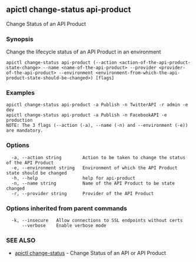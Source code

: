 ## apictl change-status api-product

Change Status of an API Product

### Synopsis

Change the lifecycle status of an API Product in an environment

```
apictl change-status api-product (--action <action-of-the-api-product-state-change> --name <name-of-the-api-product> --provider <provider-of-the-api-product> --environment <environment-from-which-the-api-product-state-should-be-changed>) [flags]
```

### Examples

```
apictl change-status api-product -a Publish -n TwitterAPI -r admin -e dev
apictl change-status api-product -a Publish -n FacebookAPI -e production
NOTE: The 3 flags (--action (-a), --name (-n) and --environment (-e)) are mandatory.
```

### Options

```
  -a, --action string        Action to be taken to change the status of the API Product
  -e, --environment string   Environment of which the API Product state should be changed
  -h, --help                 help for api-product
  -n, --name string          Name of the API Product to be state changed
  -r, --provider string      Provider of the API Product
```

### Options inherited from parent commands

```
  -k, --insecure   Allow connections to SSL endpoints without certs
      --verbose    Enable verbose mode
```

### SEE ALSO

* [apictl change-status](apictl_change-status.md)	 - Change Status of an API or API Product

